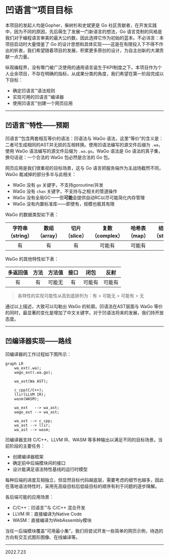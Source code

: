 # 凹语言™项目目标

本项目的发起人均是Gopher，柴树杉和史斌更是 Go 社区贡献者，在开发实践中，因为不同的原因，先后萌生了发展一门新语言的想法，Go 语言克制的风格是我们对于编程语言审美的最大公约数，因此选择它作为初始的蓝本。不必讳言：本项目启动时大量借鉴了 Go 的设计思想和具体实现——这是在有限投入下不得不作出的折衷，我们希望随着项目的发展，积累更多原创的设计，为自主创新的大潮贡献一点力量。

纵观编程界，没有哪门被广泛使用的通用语言诞生于KPI制度之下。本项目作为个人业余项目，不存在明确的指标，从成果分类的角度，我们希望在第一阶段完成以下目标：

- 确定凹语言™语法规则
- 实现可用的凹语言™编译器
- 使用凹语言™创建一个网页应用

---

## 凹语言™特性——预期

凹语言™包含两套相互等价的语法：凹语法与 WaGo 语法，这里“等价”的含义是：二者可生成相同的AST并无损的互相转换。使用凹语法编写的源文件后缀为 `.wa`，使用 WaGo 语法编写的源文件后缀为 `.wa.go`。WaGo 语法是 Go 语法的真子集，换句话说：一个合法的 WaGo 包必然是合法的 Go 包。

网页应用是我们很重视的目标场景，这与 Go 语言把服务端作为主战场截然不同，WaGo 裁减掉的部分多半与此相关：

* WaGo 没有 `go` 关键字，不支持goroutine/并发
* WaGo 没有 `chan` 关键字，不支持与之相关的管道操作
* WaGo 没有全局GC——但**可能**会提供自动RC以尽可能简化内存管理
* WaGo 没有内置标准库——即使有，规模也极其有限

WaGo 的数据类型如下表：

|字符串（string）|数组（array）|切片（slice）|复数（complex）|哈希表（map）|结构体（struct）|
|:-:|:-:|:-:|:-:|:-:|:-:|
|有|有|有|可能有|可能有|有|

WaGo 的其他特性如下表：

|多返回值|方法|方法值|接口|闭包|反射|
|:-:|:-:|:-:|:-:|:-:|:-:|
|有|有|可能无|有|可能有|可能有|

> 各特性的实现可能性从高到底排列为：有 > 可能无 > 可能有 > 无

通过以上描述，大致可以勾勒出 WaGo 的轮廓。凹语法在AST层面与 WaGo 等价的同时，最显著的变化是增加了中文关键字。对于凹语法将来的发展，我们持开放态度。

---

## 凹编译器实现——路线

凹编译器的工作过程如下图所示：

```mermaid
graph LR
    wa_ext(.wa);
    wago_ext(.wa.go);

    wa_ast(Wa AST);

    c_cpp(C/C++);
    llir(LLVM IR);
    wasm(WASM);

    wa_ext   --> wa_ast;
    wago_ext --> wa_ast;

    wa_ast --> c_cpp;
    wa_ast --> llir;
    wa_ast --> wasm;
```

凹编译器支持 C/C++、LLVM IR、WASM 等多种输出以满足不同的目标场景。当前阶段的主要任务：
- 创建编译器框架
- 确定前中后端模块间的接口
- 设计能满足语法特性基线的运行时模型

每种后端的进度互相独立，但显然目标代码越底层，需要考虑的细节也越多，因此在落地语法特性时，采用先高级目标后低级目标的顺序有利于问题的逐步降解。

各后端可能的应用场景：

- C/C++：凹语言™与 C/C++ 混合开发
- LLVM IR：直接编译为Native Code
- WASM：直接编译为WebAssembly模块

当任一后端模块覆盖“可用最小集”，我们将尝试开发一些简单的网页示例，待选的方向有交互式图形图像、在线编译等。

---

2022.7.23